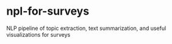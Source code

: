 # npl-for-surveys
NLP pipeline of topic extraction, text summarization, and useful visualizations for surveys
